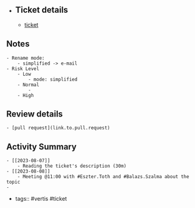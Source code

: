 - ## Ticket details
	- [ticket](https://gitlab.vertis.com:8443/vertis/mv2/-/issues/6205)
## Notes
	- Rename mode:
		- simplified -> e-mail
	- Risk Level
		- Low
			- mode: simplified
		- Normal
			-
		- High
## Review details
	- [pull request](link.to.pull.request)
## Activity Summary
	- [[2023-08-07]]
		- Reading the ticket's description (30m)
	- [[2023-08-08]]
		- Meeting @11:00 with #Eszter.Toth and #Balazs.Szalma about the topic
	-
- tags:: #vertis #ticket